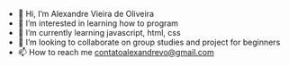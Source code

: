 - 👋 Hi, I’m Alexandre Vieira de Oliveira
- 👀 I’m interested in learning how to program
- 🌱 I’m currently learning javascript, html, css
- 💞️ I’m looking to collaborate on group studies and project for beginners
- 📫 How to reach me contatoalexandrevo@gmail.com

<!---
alvo-92/alvo-92 is a ✨ special ✨ repository because its `README.md` (this file) appears on your GitHub profile.
You can click the Preview link to take a look at your changes.
--->
